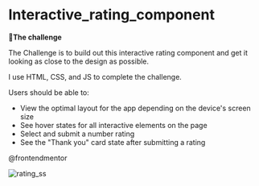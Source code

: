 # Interactive_rating_component
🚀**The challenge**

The Challenge is to build out this interactive rating component and get it looking as close to the design as possible.

I use HTML, CSS, and JS to complete the challenge. 

Users should be able to:

- View the optimal layout for the app depending on the device's screen size
- See hover states for all interactive elements on the page
- Select and submit a number rating
- See the "Thank you" card state after submitting a rating

@frontendmentor 


![rating_ss](https://github.com/Buddini96/Interactive_rating_component/assets/84434313/a6e132df-f7ee-4a25-95c3-981223d35f06)
